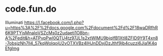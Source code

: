 # code.fun.do
Illuminati
https://l.facebook.com/l.php?u=https%3A%2F%2Fdocs.google.com%2Fdocument%2Fd%2F18waDRfhR6K9PTYjsMnalqVSZcMs0z2udaeti1O8bn-A%2Fedit&h=ATPvpPwl0QTU4tz97JL1s2xtWIMU9bjqlfB1Xtl8ZFID9Y9T4xn8-7obsjzNh7ll4_57kqWolqojU2vOTXVBz4lHJnDDxjDzJthf9jb4cuzzi6Jia1K4qEfglmg
